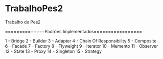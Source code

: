 TrabalhoPes2
============

Trabalho de Pes2


==============Padrões Implementados=================

1 - Bridge
2 - Builder
3 - Adapter
4 - Chain Of Responsibility
5 - Composite
6 - Facade
7 - Factory
8 - Flyweight
9 - Iterator
10 - Memento
11 - Observer
12 - State
13 - Proxy
14 - Singleton
15 - Strategy
